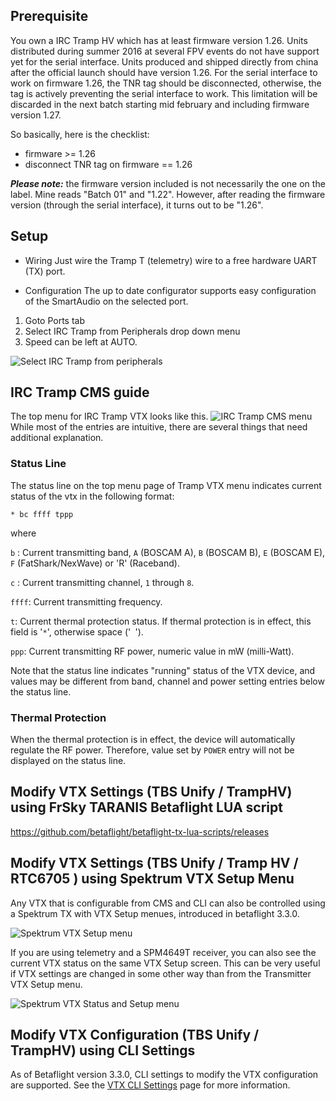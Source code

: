 ## Prerequisite

You own a IRC Tramp HV which has at least firmware version 1.26. Units distributed during summer 2016 at several FPV events do not have support yet for the serial interface. Units produced and shipped directly from china after the official launch should have version 1.26. For the serial interface to work on firmware 1.26, the TNR tag should be disconnected, otherwise, the tag is actively preventing the serial interface to work. This limitation will be discarded in the next batch starting mid february and including firmware version 1.27.

So basically, here is the checklist:
- firmware >= 1.26
- disconnect TNR tag on firmware == 1.26

***Please note:*** the firmware version included is not necessarily the one on the label. Mine reads "Batch 01" and "1.22". However, after reading the firmware version (through the serial interface), it turns out to be "1.26".

## Setup

- Wiring
Just wire the Tramp T (telemetry) wire to a free hardware UART (TX) port.

- Configuration
The up to date configurator supports easy configuration of the SmartAudio on the selected port.

1. Goto Ports tab
2. Select IRC Tramp from Peripherals drop down menu
3. Speed can be left at AUTO.

![Select IRC Tramp from peripherals](https://cloud.githubusercontent.com/assets/14850998/22005847/ddc6641a-dca9-11e6-8de3-64dc39ecb5cf.png)

## IRC Tramp CMS guide
The top menu for IRC Tramp VTX looks like this.
![IRC Tramp CMS menu](https://cloud.githubusercontent.com/assets/14850998/21991074/8bd7c464-dc54-11e6-822c-53defecdc915.jpg)
While most of the entries are intuitive, there are several things that need additional explanation.

### Status Line
The status line on the top menu page of Tramp VTX menu indicates current status of the vtx in the following format:

```
* bc ffff tppp
```

where

`b` : Current transmitting band, `A` (BOSCAM A), `B` (BOSCAM B), `E` (BOSCAM E), `F` (FatShark/NexWave) or 'R' (Raceband).

`c` : Current transmitting channel, `1` through `8`.

`ffff`: Current transmitting frequency.

`t`: Current thermal protection status. If thermal protection is in effect, this field is '`*`', otherwise space ('` `').

`ppp`: Current transmitting RF power, numeric value in mW (milli-Watt).

Note that the status line indicates "running" status of the VTX device, and values may be different from band, channel and power setting entries below the status line.

### Thermal Protection
When the thermal protection is in effect, the device will automatically regulate the RF power. Therefore, value set by `POWER` entry will not be displayed on the status line.

## Modify VTX Settings (TBS Unify / TrampHV) using FrSky TARANIS Betaflight LUA script
https://github.com/betaflight/betaflight-tx-lua-scripts/releases

## Modify VTX Settings (TBS Unify / Tramp HV / RTC6705 ) using Spektrum VTX Setup Menu
Any VTX that is configurable from CMS and CLI can also be controlled using a Spektrum TX with VTX Setup menues, introduced in betaflight 3.3.0.

![Spektrum VTX Setup menu](https://betaflight.com/assets/img/Spektrum_VTX_Control_menu.jpg)

If you are using telemetry and a SPM4649T receiver, you can also see the current VTX status on the same VTX Setup screen. This can be very useful if VTX settings are changed in some other way than from the Transmitter VTX Setup menu.

![Spektrum VTX Status and Setup menu](https://betaflight.com/assets/img/Spektrum_VTX_Control_status_menu_1.21exp.jpg)

## Modify VTX Configuration (TBS Unify / TrampHV) using CLI Settings
As of Betaflight version 3.3.0, CLI settings to modify the VTX configuration are supported. See the [VTX CLI Settings](VTX-CLI-Settings) page for more information.
